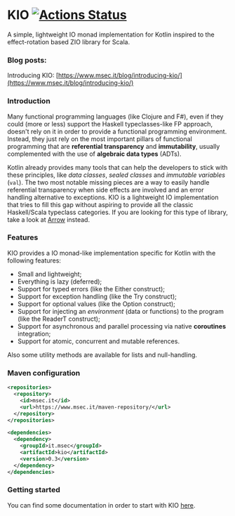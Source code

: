# KIO [![Actions Status](https://github.com/colomboe/KIO/workflows/CI/badge.svg)](https://github.com/colomboe/KIO/actions)
A simple, lightweight IO monad implementation for Kotlin inspired to the effect-rotation based ZIO library for Scala.

### Blog posts:
Introducing KIO: [https://www.msec.it/blog/introducing-kio/](https://www.msec.it/blog/introducing-kio/)

### Introduction
Many functional programming languages (like Clojure and F#), even if they could (more or less) support the 
Haskell typeclasses-like FP approach, doesn't rely on it in order to provide a
functional programming environment.
Instead, they just rely on the most important pillars of functional programming that are 
__referential transparency__ and __immutability__, usually complemented with the use 
of __algebraic data types__ (ADTs).
 
 Kotlin already provides many tools that can help the developers to stick with these principles, like _data classes_,
 _sealed classes_ and _immutable variables_ (`val`).
 The two most notable missing pieces are a way to easily handle referential transparency 
 when side effects are involved and an error handling alternative to exceptions.
 KIO is a lightweight IO implementation that tries to fill this gap without aspiring to provide all the classic
 Haskell/Scala typeclass categories. If you are looking for this type of library, 
 take a look at [Arrow](https://arrow-kt.io) instead.

### Features
KIO provides a IO monad-like implementation specific for Kotlin with the following features:
 - Small and lightweight;
 - Everything is lazy (deferred);
 - Support for typed errors (like the Either construct);
 - Support for exception handling (like the Try construct);
 - Support for optional values (like the Option construct);
 - Support for injecting an _environment_ (data or functions) to the program (like the ReaderT construct); 
 - Support for asynchronous and parallel processing via native __coroutines__ integration;
 - Support for atomic, concurrent and mutable references.
 
 Also some utility methods are available for lists and null-handling.
 
### Maven configuration
```xml
<repositories>
  <repository>
    <id>msec.it</id>
    <url>https://www.msec.it/maven-repository/</url>
  </repository>
</repositories>

<dependencies>
  <dependency>
    <groupId>it.msec</groupId>
    <artifactId>kio</artifactId>
    <version>0.3</version>
  </dependency>
</dependencies>
```
### Getting started

You can find some documentation in order to start with KIO [here](GettingStarted.md).

